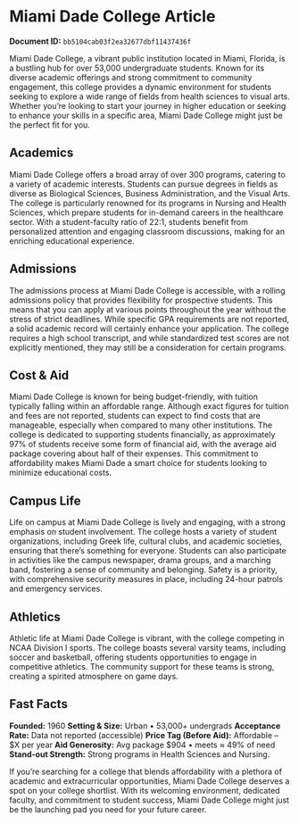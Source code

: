 # Miami Dade College Article

**Document ID:** `bb5104cab03f2ea32677dbf11437436f`

Miami Dade College, a vibrant public institution located in Miami, Florida, is a bustling hub for over 53,000 undergraduate students. Known for its diverse academic offerings and strong commitment to community engagement, this college provides a dynamic environment for students seeking to explore a wide range of fields from health sciences to visual arts. Whether you’re looking to start your journey in higher education or seeking to enhance your skills in a specific area, Miami Dade College might just be the perfect fit for you.

## Academics
Miami Dade College offers a broad array of over 300 programs, catering to a variety of academic interests. Students can pursue degrees in fields as diverse as Biological Sciences, Business Administration, and the Visual Arts. The college is particularly renowned for its programs in Nursing and Health Sciences, which prepare students for in-demand careers in the healthcare sector. With a student-faculty ratio of 22:1, students benefit from personalized attention and engaging classroom discussions, making for an enriching educational experience.

## Admissions
The admissions process at Miami Dade College is accessible, with a rolling admissions policy that provides flexibility for prospective students. This means that you can apply at various points throughout the year without the stress of strict deadlines. While specific GPA requirements are not reported, a solid academic record will certainly enhance your application. The college requires a high school transcript, and while standardized test scores are not explicitly mentioned, they may still be a consideration for certain programs.

## Cost & Aid
Miami Dade College is known for being budget-friendly, with tuition typically falling within an affordable range. Although exact figures for tuition and fees are not reported, students can expect to find costs that are manageable, especially when compared to many other institutions. The college is dedicated to supporting students financially, as approximately 97% of students receive some form of financial aid, with the average aid package covering about half of their expenses. This commitment to affordability makes Miami Dade a smart choice for students looking to minimize educational costs.

## Campus Life
Life on campus at Miami Dade College is lively and engaging, with a strong emphasis on student involvement. The college hosts a variety of student organizations, including Greek life, cultural clubs, and academic societies, ensuring that there’s something for everyone. Students can also participate in activities like the campus newspaper, drama groups, and a marching band, fostering a sense of community and belonging. Safety is a priority, with comprehensive security measures in place, including 24-hour patrols and emergency services.

## Athletics
Athletic life at Miami Dade College is vibrant, with the college competing in NCAA Division I sports. The college boasts several varsity teams, including soccer and basketball, offering students opportunities to engage in competitive athletics. The community support for these teams is strong, creating a spirited atmosphere on game days.

## Fast Facts
**Founded:** 1960
**Setting & Size:** Urban • 53,000+ undergrads
**Acceptance Rate:** Data not reported (accessible)
**Price Tag (Before Aid):** Affordable – $X per year
**Aid Generosity:** Avg package $904 • meets ≈ 49% of need
**Stand-out Strength:** Strong programs in Health Sciences and Nursing.

If you’re searching for a college that blends affordability with a plethora of academic and extracurricular opportunities, Miami Dade College deserves a spot on your college shortlist. With its welcoming environment, dedicated faculty, and commitment to student success, Miami Dade College might just be the launching pad you need for your future career.
